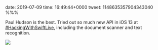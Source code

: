 date: 2019-07-09
time: 16:49:44+0000
tweet: 1148635357904343040
%%%

Paul Hudson is the best. Tried out so much new API in iOS 13 at [#HackingWithSwiftLive](https://twitter.com/hashtag/HackingWithSwiftLive), including the document scanner and text recognition.

![](D_DFotUXYAEX1S5.jpg)
